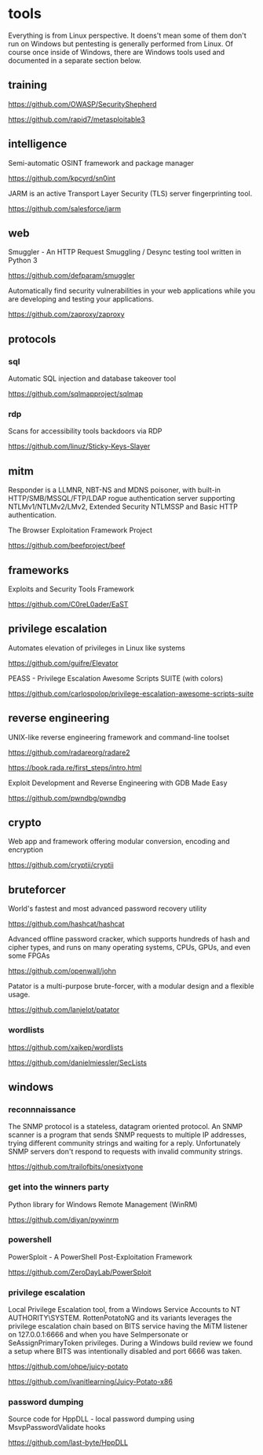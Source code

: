 # tools

Everything is from Linux perspective. It doens't mean some of them don't run on Windows but pentesting is generally performed from Linux. Of course once inside of Windows, there are Windows tools used and documented in a separate section below.

## training

https://github.com/OWASP/SecurityShepherd

https://github.com/rapid7/metasploitable3

## intelligence

Semi-automatic OSINT framework and package manager

https://github.com/kpcyrd/sn0int

JARM is an active Transport Layer Security (TLS) server fingerprinting tool.

https://github.com/salesforce/jarm

## web

Smuggler - An HTTP Request Smuggling / Desync testing tool written in Python 3

https://github.com/defparam/smuggler

Automatically find security vulnerabilities in your web applications while you are developing and testing your applications.

https://github.com/zaproxy/zaproxy

## protocols

### sql

Automatic SQL injection and database takeover tool

https://github.com/sqlmapproject/sqlmap

### rdp

Scans for accessibility tools backdoors via RDP

https://github.com/linuz/Sticky-Keys-Slayer

## mitm

Responder is a LLMNR, NBT-NS and MDNS poisoner, with built-in HTTP/SMB/MSSQL/FTP/LDAP rogue authentication server supporting NTLMv1/NTLMv2/LMv2, Extended Security NTLMSSP and Basic HTTP authentication.

The Browser Exploitation Framework Project

https://github.com/beefproject/beef

## frameworks

Exploits and Security Tools Framework

https://github.com/C0reL0ader/EaST

## privilege escalation

Automates elevation of privileges in Linux like systems

https://github.com/guifre/Elevator

PEASS - Privilege Escalation Awesome Scripts SUITE (with colors)

https://github.com/carlospolop/privilege-escalation-awesome-scripts-suite

## reverse engineering

UNIX-like reverse engineering framework and command-line toolset

https://github.com/radareorg/radare2

https://book.rada.re/first_steps/intro.html

Exploit Development and Reverse Engineering with GDB Made Easy

https://github.com/pwndbg/pwndbg

## crypto

Web app and framework offering modular conversion, encoding and encryption

https://github.com/cryptii/cryptii

## bruteforcer

World's fastest and most advanced password recovery utility

https://github.com/hashcat/hashcat

Advanced offline password cracker, which supports hundreds of hash and cipher types, and runs on many operating systems, CPUs, GPUs, and even some FPGAs

https://github.com/openwall/john

Patator is a multi-purpose brute-forcer, with a modular design and a flexible usage.

https://github.com/lanjelot/patator

### wordlists

https://github.com/xajkep/wordlists

https://github.com/danielmiessler/SecLists

## windows

### reconnnaissance

The SNMP protocol is a stateless, datagram oriented protocol. An SNMP scanner is a program that sends SNMP requests to multiple IP addresses, trying different community strings and waiting for a reply. Unfortunately SNMP servers don't respond to requests with invalid community strings.

https://github.com/trailofbits/onesixtyone

### get into the winners party

Python library for Windows Remote Management (WinRM)

https://github.com/diyan/pywinrm

### powershell

PowerSploit - A PowerShell Post-Exploitation Framework

https://github.com/ZeroDayLab/PowerSploit

### privilege escalation

Local Privilege Escalation tool, from a Windows Service Accounts to NT AUTHORITY\SYSTEM. RottenPotatoNG and its variants leverages the privilege escalation chain based on BITS service having the MiTM listener on 127.0.0.1:6666 and when you have SeImpersonate or SeAssignPrimaryToken privileges. During a Windows build review we found a setup where BITS was intentionally disabled and port 6666 was taken.

https://github.com/ohpe/juicy-potato

https://github.com/ivanitlearning/Juicy-Potato-x86

### password dumping

Source code for HppDLL - local password dumping using MsvpPasswordValidate hooks

https://github.com/last-byte/HppDLL
